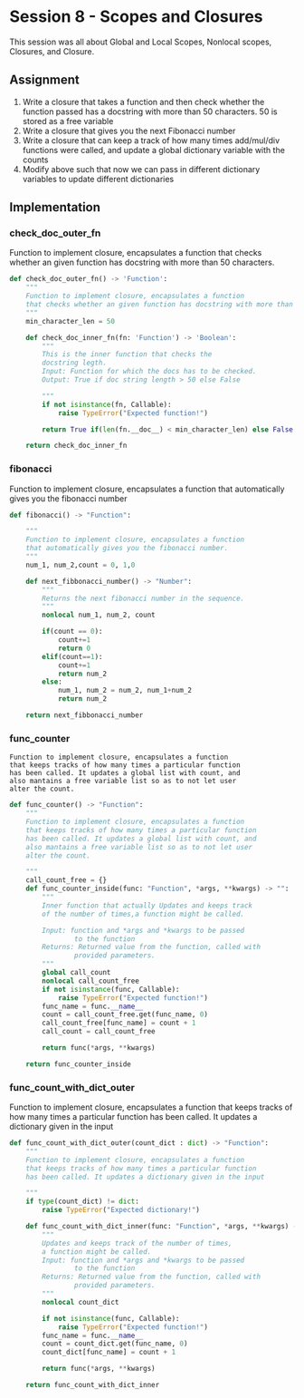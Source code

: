 # **Session 8 - Scopes and Closures**
This session was all about Global and Local Scopes, Nonlocal scopes, Closures, and Closure.

## **Assignment**

1. Write a closure that takes a function and then check whether the function passed has a docstring with more than 50 characters. 50 is stored as a free variable
2. Write a closure that gives you the next Fibonacci number 
3. Write a closure that can keep a track of how many times add/mul/div functions were called, and update a global dictionary variable with the counts
4. Modify above such that now we can pass in different dictionary variables to update different dictionaries 


## **Implementation**

### **check_doc_outer_fn** 
Function to implement closure, encapsulates a function that checks whether an given function has docstring with more than 50 characters.

```python
def check_doc_outer_fn() -> 'Function':
    """
    Function to implement closure, encapsulates a function
    that checks whether an given function has docstring with more than 50 characters
    """
    min_character_len = 50

    def check_doc_inner_fn(fn: 'Function') -> 'Boolean':
        """
        This is the inner function that checks the 
        docstring legth.
        Input: Function for which the docs has to be checked.
        Output: True if doc string length > 50 else False

        """
        if not isinstance(fn, Callable):
            raise TypeError("Expected function!")

        return True if(len(fn.__doc__) < min_character_len) else False

    return check_doc_inner_fn
```

### **fibonacci**
Function to implement closure, encapsulates a function that automatically gives you the fibonacci number

```python
def fibonacci() -> "Function":

    """
    Function to implement closure, encapsulates a function
    that automatically gives you the fibonacci number.
    """
    num_1, num_2,count = 0, 1,0

    def next_fibbonacci_number() -> "Number":
        """
        Returns the next fibonacci number in the sequence.
        """
        nonlocal num_1, num_2, count

        if(count == 0):
            count+=1
            return 0
        elif(count==1):
            count+=1
            return num_2
        else:
            num_1, num_2 = num_2, num_1+num_2
            return num_2

    return next_fibbonacci_number
```

### **func_counter**

    Function to implement closure, encapsulates a function
    that keeps tracks of how many times a particular function
    has been called. It updates a global list with count, and
    also mantains a free variable list so as to not let user 
    alter the count.

```python
def func_counter() -> "Function":
    """
    Function to implement closure, encapsulates a function
    that keeps tracks of how many times a particular function
    has been called. It updates a global list with count, and
    also mantains a free variable list so as to not let user 
    alter the count.

    """
    call_count_free = {}
    def func_counter_inside(func: "Function", *args, **kwargs) -> "":
        """
        Inner function that actually Updates and keeps track
        of the number of times,a function might be called.

        Input: function and *args and *kwargs to be passed
                to the function
        Returns: Returned value from the function, called with
                provided parameters.
        """
        global call_count
        nonlocal call_count_free
        if not isinstance(func, Callable):
            raise TypeError("Expected function!")
        func_name = func.__name__
        count = call_count_free.get(func_name, 0)
        call_count_free[func_name] = count + 1
        call_count = call_count_free

        return func(*args, **kwargs)

    return func_counter_inside
```

### **func_count_with_dict_outer**

Function to implement closure, encapsulates a function that keeps tracks of how many times a particular function has been called. It updates a dictionary given in the input

```python
def func_count_with_dict_outer(count_dict : dict) -> "Function":
    """
    Function to implement closure, encapsulates a function
    that keeps tracks of how many times a particular function
    has been called. It updates a dictionary given in the input

    """
    if type(count_dict) != dict:
        raise TypeError("Expected dictionary!")

    def func_count_with_dict_inner(func: "Function", *args, **kwargs) -> "Function called with provided parameters.":
        """
        Updates and keeps track of the number of times, 
        a function might be called.
        Input: function and *args and *kwargs to be passed
                to the function
        Returns: Returned value from the function, called with
                provided parameters.
        """
        nonlocal count_dict 

        if not isinstance(func, Callable):
            raise TypeError("Expected function!")
        func_name = func.__name__
        count = count_dict.get(func_name, 0)
        count_dict[func_name] = count + 1

        return func(*args, **kwargs)

    return func_count_with_dict_inner
```

